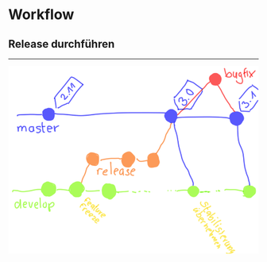 # Workflow
## Release durchführen
_________________________________________


![Release durchführen](10/workflow-periodic-releases.png)